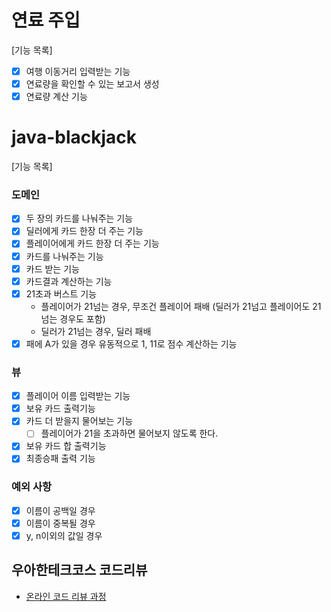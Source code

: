 # 연료 주입
[기능 목록]
- [X] 여행 이동거리 입력받는 기능
- [X] 연료량을 확인할 수 있는 보고서 생성
- [X] 연료량 계산 기능

# java-blackjack
[기능 목록]
### 도메인
- [x] 두 장의 카드를 나눠주는 기능
- [x] 딜러에게 카드 한장 더 주는 기능
- [x] 플레이어에게 카드 한장 더 주는 기능
- [x] 카드를 나눠주는 기능
- [X] 카드 받는 기능
- [x] 카드결과 계산하는 기능
- [X] 21초과 버스트 기능
    - 플레이어가 21넘는 경우, 무조건 플레이어 패배 (딜러가 21넘고 플레이어도 21넘는 경우도 포함)
    - 딜러가 21넘는 경우, 딜러 패배
- [X] 패에 A가 있을 경우 유동적으로 1, 11로 점수 계산하는 기능  
    
### 뷰
- [X] 플레이어 이름 입력받는 기능
- [X] 보유 카드 출력기능
- [X] 카드 더 받을지 물어보는 기능
  - [ ] 플레이어가 21을 초과하면 물어보지 않도록 한다. 
- [X] 보유 카드 합 출력기능
- [X] 최종승패 출력 기능

### 예외 사항 
- [X] 이름이 공백일 경우 
- [X] 이름이 중복될 경우 
- [X] y, n이외의 값일 경우

## 우아한테크코스 코드리뷰

- [온라인 코드 리뷰 과정](https://github.com/woowacourse/woowacourse-docs/blob/master/maincourse/README.md)

